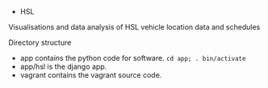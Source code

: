 * HSL

Visualisations and data analysis of HSL vehicle location data and schedules

Directory structure
- app contains the python code for software. `cd app; . bin/activate`
- app/hsl is the django app.
- vagrant contains the vagrant source code.

